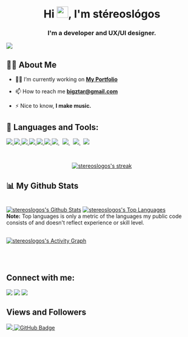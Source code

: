 <h1 align="center">Hi <img src="https://raw.githubusercontent.com/MartinHeinz/MartinHeinz/master/wave.gif" width="30px">, I'm stéreoslógos   </h1>
<h3 align="center">I'm a developer and UX/UI designer.</h3>
<img src="https://tenor.com/view/bat-gif-15658901">

## 🙋‍♂️ About Me

- 👨‍💻 I’m currently working on **[My Portfolio](https://bigztar.com)**

- 📫 How to reach me **bigztar@gmail.com**

- ⚡ Nice to know, **I make music.**

## 🚀 Languages and Tools:

<p align="left"> 
    <a href="https://www.java.com" target="_blank"> <img src="https://img.icons8.com/color/48/000000/java-coffee-cup-logo.png"/> </a>
    <a href="https://developer.mozilla.org/en-US/docs/Web/JavaScript" target="_blank"> <img src="https://img.icons8.com/color/48/000000/javascript.png"/> </a> 
    <a href="https://www.w3.org/html/" target="_blank"> <img src="https://img.icons8.com/color/48/000000/html-5.png"/> </a> 
    <a href="https://www.w3schools.com/css/" target="_blank"> <img src="https://img.icons8.com/color/48/000000/css3.png"/> </a> 
    <a href="https://getbootstrap.com" target="_blank"> <img src="https://img.icons8.com/color/48/000000/bootstrap.png"/> </a> 
    <a href="https://www.python.org" target="_blank"> <img src="https://img.icons8.com/color/48/000000/python.png"/> </a> 
    <a style="padding-right:8px;" href="https://nodejs.org" target="_blank"> <img src="https://img.icons8.com/color/48/000000/nodejs.png"/> </a> 
    <a style="padding-right:8px;" href="https://www.microsoft.com/sql-server/" target="_blank"> <img src="https://img.icons8.com/color/48/000000/microsoft-sql-server.png"/> </a>
    <a style="padding-right:8px;" href="https://www.mysql.com/" target="_blank"> <img src="https://img.icons8.com/fluent/50/000000/mysql-logo.png"/> </a>
    <a href="https://git-scm.com/" target="_blank"> <img src="https://img.icons8.com/color/48/000000/git.png"/> </a> 
    
    
    
</p>

<!-- [![React Badge](https://img.shields.io/badge/-React-61DBFB?style=for-the-badge&labelColor=black&logo=react&logoColor=61DBFB)](#)  [![Javascript Badge](https://img.shields.io/badge/-Javascript-F0DB4F?style=for-the-badge&labelColor=black&logo=javascript&logoColor=F0DB4F)](#) [![Typescript Badge](https://img.shields.io/badge/-Typescript-007acc?style=for-the-badge&labelColor=black&logo=typescript&logoColor=007acc)](#) [![Nodejs Badge](https://img.shields.io/badge/-Nodejs-3C873A?style=for-the-badge&labelColor=black&logo=node.js&logoColor=3C873A)](#) [![GraphQL Badge](https://img.shields.io/badge/-GraphQl-e535ab?style=for-the-badge&labelColor=black&logo=node.js&logoColor=e535ab)](#) -->
<br/>

<p align="center">
    <a href="https://github.com/stereoslogos/github-readme-streak-stats">
        <img title="🔥 Get streak stats for your profile at git.io/streak-stats" alt="stereoslogos's streak" src="https://github-readme-streak-stats.herokuapp.com/?user=stereoslogos&theme=black-ice&hide_border=true&stroke=0000&background=060A0CD0"/>
    </a>
</p>

## 📊 My Github Stats

  <br/>
    <a href="https://github.com/stereoslogos/github-readme-stats"><img alt="stereoslogos's Github Stats" src="https://github-readme-stats.vercel.app/api?username=stereoslogos&show_icons=true&count_private=true&theme=react&hide_border=true&bg_color=0D1117" /></a>
  <a href="https://github.com/stereoslogos/github-readme-stats"><img alt="stereoslogos's Top Languages" src="https://github-readme-stats.vercel.app/api/top-langs/?username=stereoslogos&langs_count=8&count_private=true&layout=compact&theme=react&hide_border=true&bg_color=0D1117" /></a>
  <br/>
  <b>Note:</b> Top languages is only a metric of the languages my public code consists of and doesn't reflect experience or skill level.


<br/>
<br/>

<a href="https://github.com/stereoslogos/github-readme-activity-graph"><img alt="stereoslogos's Activity Graph" src="https://activity-graph.herokuapp.com/graph?username=stereoslogos&bg_color=0D1117&color=5BCDEC&line=5BCDEC&point=FFFFFF&hide_border=true" /></a>

<br/>
<br/>

## Connect with me:
<p align="left">

<a href = "https://www.linkedin.com/in/sebastian-ochoa-mazo/"><img src="https://img.icons8.com/fluent/48/000000/linkedin.png"/></a>
<a href = "https://twitter.com/stereoslogos"><img src="https://img.icons8.com/fluent/48/000000/twitter.png"/></a>
<a href = "https://www.instagram.com/stereoslogos/"><img src="https://img.icons8.com/fluent/48/000000/instagram-new.png"/></a>

</p>

## Views and Followers
<a href="https://github.com/Meghna-DAS/github-profile-views-counter">
    <img src="https://komarev.com/ghpvc/?username=stereoslogos">
</a>
<a href="https://github.com/stereoslogos?tab=followers"><img src="https://img.shields.io/github/followers/stereoslogos?label=Followers&style=social" alt="GitHub Badge"></a>
